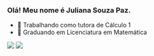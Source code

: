 ### Olá! Meu nome é Juliana Souza Paz.


- 🔭 Trabalhando como tutora de Cálculo 1
- 🌱 Graduando em Licenciatura em Matemática


<div>

  <a href = "jsouzapaz98@gmail.com"><img src="https://img.shields.io/badge/-Gmail-%23333?style=for-the-badge&logo=gmail&logoColor=white" target="_blank"></a>
  <a href="https://www.linkedin.com/in/juliana-souza-paz/" target="_blank"><img src="https://img.shields.io/badge/-LinkedIn-%230077B5?style=for-the-badge&logo=linkedin&logoColor=white" target="_blank"></a> 
  
 </div>

